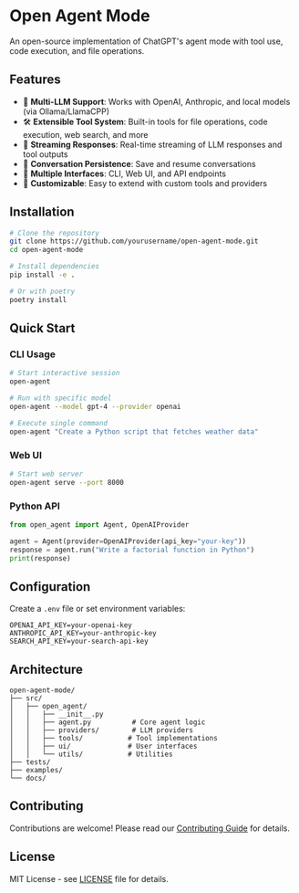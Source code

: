 # Open Agent Mode

An open-source implementation of ChatGPT's agent mode with tool use, code execution, and file operations.

## Features

- 🤖 **Multi-LLM Support**: Works with OpenAI, Anthropic, and local models (via Ollama/LlamaCPP)
- 🛠️ **Extensible Tool System**: Built-in tools for file operations, code execution, web search, and more
- 🔄 **Streaming Responses**: Real-time streaming of LLM responses and tool outputs
- 💾 **Conversation Persistence**: Save and resume conversations
- 🎨 **Multiple Interfaces**: CLI, Web UI, and API endpoints
- 🔧 **Customizable**: Easy to extend with custom tools and providers

## Installation

```bash
# Clone the repository
git clone https://github.com/yourusername/open-agent-mode.git
cd open-agent-mode

# Install dependencies
pip install -e .

# Or with poetry
poetry install
```

## Quick Start

### CLI Usage

```bash
# Start interactive session
open-agent

# Run with specific model
open-agent --model gpt-4 --provider openai

# Execute single command
open-agent "Create a Python script that fetches weather data"
```

### Web UI

```bash
# Start web server
open-agent serve --port 8000
```

### Python API

```python
from open_agent import Agent, OpenAIProvider

agent = Agent(provider=OpenAIProvider(api_key="your-key"))
response = agent.run("Write a factorial function in Python")
print(response)
```

## Configuration

Create a `.env` file or set environment variables:

```env
OPENAI_API_KEY=your-openai-key
ANTHROPIC_API_KEY=your-anthropic-key
SEARCH_API_KEY=your-search-api-key
```

## Architecture

```
open-agent-mode/
├── src/
│   ├── open_agent/
│   │   ├── __init__.py
│   │   ├── agent.py          # Core agent logic
│   │   ├── providers/        # LLM providers
│   │   ├── tools/           # Tool implementations
│   │   ├── ui/              # User interfaces
│   │   └── utils/           # Utilities
├── tests/
├── examples/
└── docs/
```

## Contributing

Contributions are welcome! Please read our [Contributing Guide](CONTRIBUTING.md) for details.

## License

MIT License - see [LICENSE](LICENSE) file for details.
